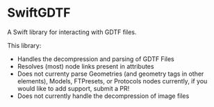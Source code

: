 # SwiftGDTF
A Swift library for interacting with GDTF files.

This library:
- Handles the decompression and parsing of GDTF Files
- Resolves (most) node links present in attributes
- Does not currenty parse Geometries (and geometry tags in other elements), Models, FTPresets, or Protocols nodes currently, if you would like to add support, submit a PR!
- Does not currently handle the decompression of image files 
